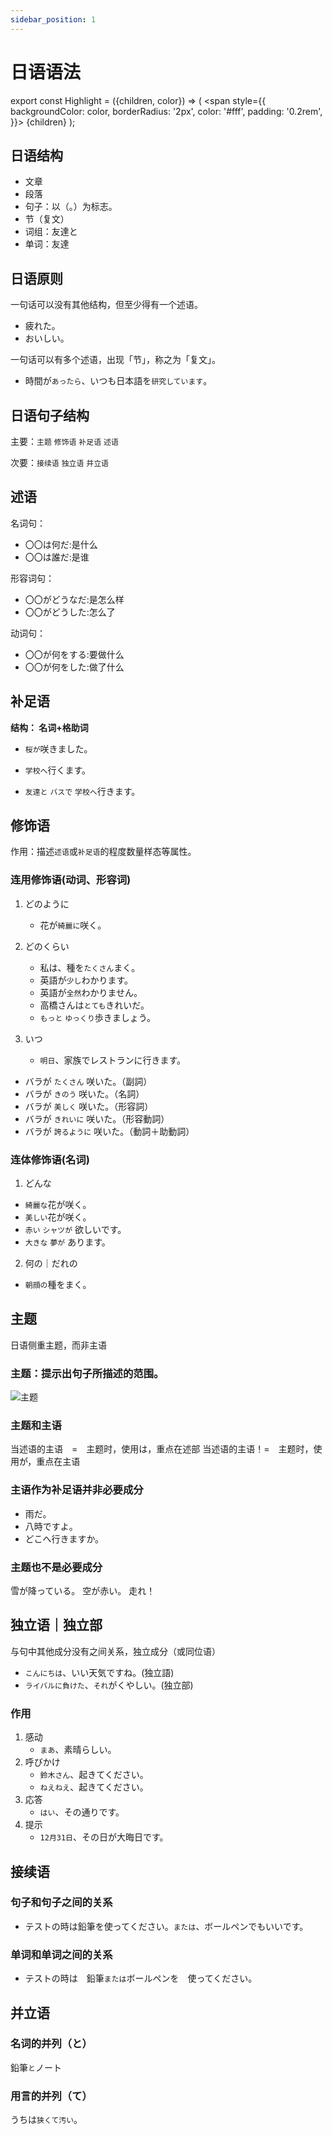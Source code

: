 ```yaml
---
sidebar_position: 1
---
```


# 日语语法

export const Highlight = ({children, color}) => (
  <span
    style={{
      backgroundColor: color,
      borderRadius: '2px',
      color: '#fff',
      padding: '0.2rem',
    }}>
    {children}
  </span>
);

## 日语结构

- 文章
- 段落
- 句子：以（。）为标志。
- 节（复文）
- 词组：友達と
- 单词：友達

## 日语原则

<Highlight color="#1877F2">一句话可以没有其他结构，但至少得有一个述语。</Highlight>

- 疲れた。
- おいしい。


<Highlight color="#1877F2">一句话可以有多个述语，出现「节」，称之为「复文」。</Highlight>

- 時間が`あったら`、いつも日本語を`研究しています`。

## 日语句子结构

主要：`主题` `修饰语` `补足语` `述语`

次要：`接续语` `独立语` `并立语`

## 述语

名词句：
- 〇〇は何だ:是什么
- 〇〇は誰だ:是谁


形容词句：
- 〇〇がどうなだ:是怎么样
- 〇〇がどうした:怎么了


动词句：
- 〇〇が何をする:要做什么
- 〇〇が何をした:做了什么

## 补足语

**结构： 名词+格助词**

- `桜が`咲きました。
- `学校へ`行くます。

- `友達と` `バスで` `学校へ`行きます。

## 修饰语

作用：描述`述语`或`补足语`的程度数量样态等属性。

### 连用修饰语(动词、形容词)

1. どのように
    - 花が`綺麗に`咲く。


2. どのくらい
    - 私は、種を`たくさん`まく。
    - 英語が`少し`わかります。
    - 英語が`全然`わかりません。
    - 高橋さんは`とても`きれいだ。
    - `もっと` `ゆっくり`歩きましょう。


3. いつ
    - `明日`、家族でレストランに行きます。



- バラが `たくさん` 咲いた。（副詞）
- バラが `きのう` 咲いた。（名詞）
- バラが `美しく` 咲いた。（形容詞）
- バラが `きれいに` 咲いた。（形容動詞）
- バラが `誇るように` 咲いた。（動詞＋助動詞）

### 连体修饰语(名词)

1. どんな
- `綺麗な`花が咲く。
- `美しい`花が咲く。
- `赤い` `シャツが` 欲しいです。
- `大きな` `夢が` あります。

2. 何の｜だれの
- `朝顔の`種をまく。



## 主题

日语侧重主题，而非主语

### 主题：提示出句子所描述的范围。
![主题](/img/japanese/主题.jpg)

### 主题和主语
当述语的主语　=　主题时，使用は，重点在述部
当述语的主语！=　主题时，使用が，重点在主语

### 主语作为补足语并非必要成分
- 雨だ。
- 八時ですよ。
- どこへ行きますか。

### 主题也不是必要成分
雪が降っている。
空が赤い。
走れ！


## 独立语｜独立部
与句中其他成分没有之间关系，独立成分（或同位语）
- `こんにちは`、いい天気ですね。(独立語)
- `ライバルに負けた`、`それ`がくやしい。(独立部)

### 作用

1. 感动
    - `まあ`、素晴らしい。
2. 呼びかけ
    - `鈴木さん`、起きてください。
    - `ねえねえ`、起きてください。
3. 応答
    - `はい`、その通りです。
4. 提示
    - `12月31日`、その日が大晦日です。


## 接续语

### 句子和句子之间的关系
- テストの時は鉛筆を使ってください。`または`、ボールペンでもいいです。

### 单词和单词之间的关系
- テストの時は　鉛筆`または`ボールペンを　使ってください。



## 并立语

### 名词的并列（と）
鉛筆`と`ノート

### 用言的并列（て）
うちは`狭くて汚い`。

